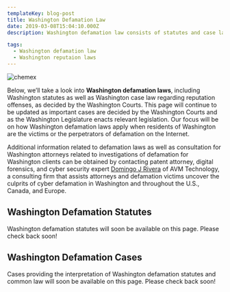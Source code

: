 ```yaml
---
templateKey: blog-post
title: Washington Defamation Law
date: 2019-03-08T15:04:10.000Z
description: Washington defamation law consists of statutes and case law.  Defamation law in Washington may include libel, slander, false light, intereference with business relations, and other torts.  

tags:
  - Washington defamation law
  - Washington reputaion laws
---
```

![chemex](/img/chemex.jpg)

Below, we’ll take a look into **Washington defamation laws**, including Washington statutes as well as Washington case law regarding reputation offenses, as decided by the Washington Courts.  This page will continue to be updated as important cases are decided by the Washington Courts and as the Washington Legislature enacts relevant legislation.  Our focus will be on how Washington defamation laws apply when residents of Washington are the victims or the perpetrators of defamation on the Internet.

Additional information related to defamation laws as well as consultation for Washington attorneys related to investigations of defamation for Washington clients can be obtained by contacting patent attorney, digital forensics, and cyber security expert [Domingo J Rivera](http://www.infosecusa.com) of AVM Technology, a consulting firm that assists attorneys and defamation victims uncover the culprits of cyber defamation in Washington and throughout the U.S., Canada, and Europe. 

## Washington Defamation Statutes

Washington defamation statutes will soon be available on this page.  Please check back soon! 

## Washington Defamation Cases

Cases providing the interpretation of Washington defamation statutes and common law will soon be available on this page.  Please check back soon! 
